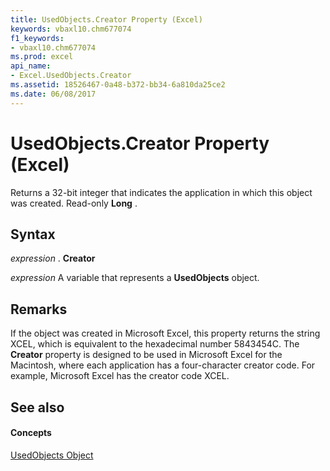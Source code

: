 ```yaml
---
title: UsedObjects.Creator Property (Excel)
keywords: vbaxl10.chm677074
f1_keywords:
- vbaxl10.chm677074
ms.prod: excel
api_name:
- Excel.UsedObjects.Creator
ms.assetid: 18526467-0a48-b372-bb34-6a810da25ce2
ms.date: 06/08/2017
---
```



# UsedObjects.Creator Property (Excel)

Returns a 32-bit integer that indicates the application in which this object was created. Read-only  **Long** .


## Syntax

 _expression_ . **Creator**

 _expression_ A variable that represents a **UsedObjects** object.


## Remarks

If the object was created in Microsoft Excel, this property returns the string XCEL, which is equivalent to the hexadecimal number 5843454C. The  **Creator** property is designed to be used in Microsoft Excel for the Macintosh, where each application has a four-character creator code. For example, Microsoft Excel has the creator code XCEL.


## See also


#### Concepts


[UsedObjects Object](Excel.UsedObjects.md)

